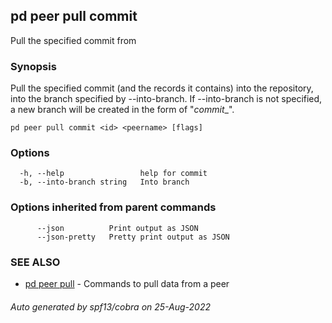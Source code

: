## pd peer pull commit

Pull the specified commit from <peername>

### Synopsis

Pull the specified commit (and the records it contains) into
the repository, into the branch specified by --into-branch. If --into-branch is
not specified, a new branch will be created in the form of
"<peer>_commit_<commitid>_<pullid>".

```
pd peer pull commit <id> <peername> [flags]
```

### Options

```
  -h, --help                 help for commit
  -b, --into-branch string   Into branch
```

### Options inherited from parent commands

```
      --json          Print output as JSON
      --json-pretty   Pretty print output as JSON
```

### SEE ALSO

* [pd peer pull](/docs/commands/pd_peer_pull.html)	 - Commands to pull data from a peer

###### Auto generated by spf13/cobra on 25-Aug-2022
